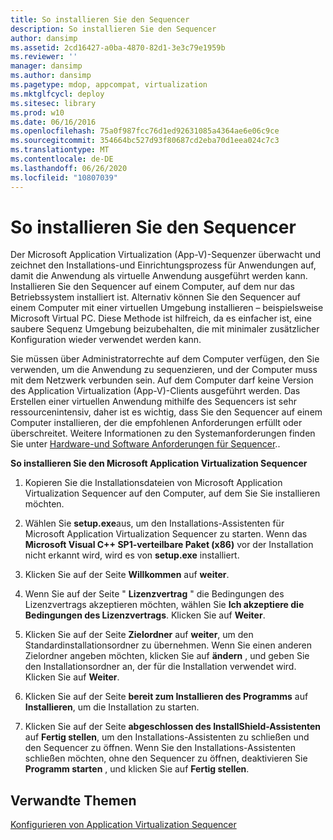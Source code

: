```yaml
---
title: So installieren Sie den Sequencer
description: So installieren Sie den Sequencer
author: dansimp
ms.assetid: 2cd16427-a0ba-4870-82d1-3e3c79e1959b
ms.reviewer: ''
manager: dansimp
ms.author: dansimp
ms.pagetype: mdop, appcompat, virtualization
ms.mktglfcycl: deploy
ms.sitesec: library
ms.prod: w10
ms.date: 06/16/2016
ms.openlocfilehash: 75a0f987fcc76d1ed92631085a4364ae6e06c9ce
ms.sourcegitcommit: 354664bc527d93f80687cd2eba70d1eea024c7c3
ms.translationtype: MT
ms.contentlocale: de-DE
ms.lasthandoff: 06/26/2020
ms.locfileid: "10807039"
---
```

# So installieren Sie den Sequencer


Der Microsoft Application Virtualization (App-V)-Sequenzer überwacht und zeichnet den Installations-und Einrichtungsprozess für Anwendungen auf, damit die Anwendung als virtuelle Anwendung ausgeführt werden kann. Installieren Sie den Sequencer auf einem Computer, auf dem nur das Betriebssystem installiert ist. Alternativ können Sie den Sequencer auf einem Computer mit einer virtuellen Umgebung installieren – beispielsweise Microsoft Virtual PC. Diese Methode ist hilfreich, da es einfacher ist, eine saubere Sequenz Umgebung beizubehalten, die mit minimaler zusätzlicher Konfiguration wieder verwendet werden kann.

Sie müssen über Administratorrechte auf dem Computer verfügen, den Sie verwenden, um die Anwendung zu sequenzieren, und der Computer muss mit dem Netzwerk verbunden sein. Auf dem Computer darf keine Version des Application Virtualization (App-V)-Clients ausgeführt werden. Das Erstellen einer virtuellen Anwendung mithilfe des Sequencers ist sehr ressourcenintensiv, daher ist es wichtig, dass Sie den Sequencer auf einem Computer installieren, der die empfohlenen Anforderungen erfüllt oder überschreitet. Weitere Informationen zu den Systemanforderungen finden Sie unter [Hardware-und Software Anforderungen für Sequencer](sequencer-hardware-and-software-requirements.md)..

**So installieren Sie den Microsoft Application Virtualization Sequencer**

1.  Kopieren Sie die Installationsdateien von Microsoft Application Virtualization Sequencer auf den Computer, auf dem Sie Sie installieren möchten.

2.  Wählen Sie **setup.exe**aus, um den Installations-Assistenten für Microsoft Application Virtualization Sequencer zu starten. Wenn das **Microsoft Visual C++ SP1-verteilbare Paket (x86)** vor der Installation nicht erkannt wird, wird es von **setup.exe** installiert.

3.  Klicken Sie auf der Seite **Willkommen** auf **weiter**.

4.  Wenn Sie auf der Seite " **Lizenzvertrag** " die Bedingungen des Lizenzvertrags akzeptieren möchten, wählen Sie **Ich akzeptiere die Bedingungen des Lizenzvertrags**. Klicken Sie auf **Weiter**.

5.  Klicken Sie auf der Seite **Zielordner** auf **weiter**, um den Standardinstallationsordner zu übernehmen. Wenn Sie einen anderen Zielordner angeben möchten, klicken Sie auf **ändern** , und geben Sie den Installationsordner an, der für die Installation verwendet wird. Klicken Sie auf **Weiter**.

6.  Klicken Sie auf der Seite **bereit zum Installieren des Programms** auf **Installieren**, um die Installation zu starten.

7.  Klicken Sie auf der Seite **abgeschlossen des InstallShield-Assistenten** auf **Fertig stellen**, um den Installations-Assistenten zu schließen und den Sequencer zu öffnen. Wenn Sie den Installations-Assistenten schließen möchten, ohne den Sequencer zu öffnen, deaktivieren Sie **Programm starten** , und klicken Sie auf **Fertig stellen**.

## Verwandte Themen


[Konfigurieren von Application Virtualization Sequencer](configuring-the-application-virtualization-sequencer.md)

 

 





